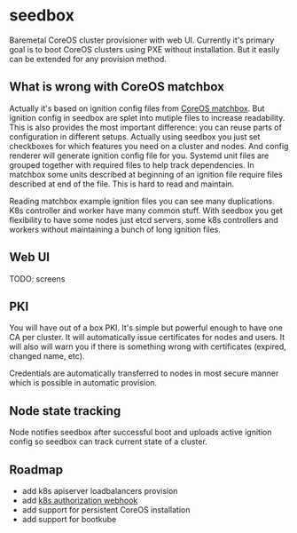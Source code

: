 # seedbox

Baremetal CoreOS cluster provisioner with web UI. Currently it's primary goal is to boot CoreOS
clusters using PXE without installation. But it easily can be extended for any provision method.

## What is wrong with CoreOS matchbox

Actually it's based on ignition config files from [CoreOS matchbox](https://github.com/coreos/matchbox).
But ignition config in seedbox are splet into mutiple files to increase readability. This is also
provides the most important difference: you can reuse parts of configuration in different setups.
Actually using seedbox you just set checkboxes for which features you need on a cluster and nodes. And
config renderer will generate ignition config file for you. Systemd unit files are grouped together
with required files to help track dependencies. In matchbox some units described at beginning of an
ignition file require files described at end of the file. This is hard to read and maintain.

Reading matchbox example ignition files you can see many duplications. K8s controller and worker have
many common stuff. With seedbox you get flexibility to have some nodes just etcd servers, some k8s
controllers and workers without maintaining a bunch of long ignition files.

## Web UI

TODO: screens

## PKI

You will have out of a box PKI. It's simple but powerful enough to have one CA per cluster. It will
automatically issue certificates for nodes and users. It will also will warn you if there is something
wrong with certificates (expired, changed name, etc).

Credentials are automatically transferred to nodes in most secure manner which is possible in automatic
provision.

## Node state tracking

Node notifies seedbox after successful boot and uploads active ignition config so seedbox can track
current state of a cluster.

## Roadmap

* add k8s apiserver loadbalancers provision
* add [k8s authorization webhook](https://kubernetes.io/docs/admin/authorization/)
* add support for persistent CoreOS installation
* add support for bootkube
